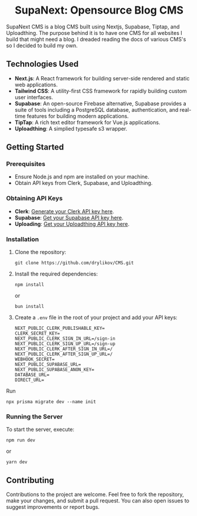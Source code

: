 <h1 align="center">SupaNext: Opensource Blog CMS</h1>

SupaNext CMS is a blog CMS built using Nextjs, Supabase, Tiptap, and Uploadthing. The purpose behind it is to have one CMS for all websites I build that might need a blog. I dreaded reading the docs of various CMS's so I decided to build my own.

## Technologies Used

- **Next.js**: A React framework for building server-side rendered and static web applications.
- **Tailwind CSS**: A utility-first CSS framework for rapidly building custom user interfaces.
- **Supabase**: An open-source Firebase alternative, Supabase provides a suite of tools including a PostgreSQL database, authentication, and real-time features for building modern applications.
- **TipTap**: A rich text editor framework for Vue.js applications.
- **Uploadthing**: A simplied typesafe s3 wrapper.

## Getting Started

### Prerequisites

- Ensure Node.js and npm are installed on your machine.
- Obtain API keys from Clerk, Supabase, and Uploadthing.

### Obtaining API Keys

- **Clerk**: [Generate your Clerk API key here](https://www.clerk.com/).
- **Supabase**: [Get your Supabase API key here](https://www.supabase.com).
- **Uploading**: [Get your Uploadthing API key here](https://www.uploadthing.com).

### Installation

1. Clone the repository:
   ```
   git clone https://github.com/drylikov/CMS.git
   ```
2. Install the required dependencies:
   ```
   npm install
   ```
   or
   ```
   bun install
   ```
3. Create a `.env` file in the root of your project and add your API keys:
   ```
   NEXT_PUBLIC_CLERK_PUBLISHABLE_KEY=
   CLERK_SECRET_KEY=
   NEXT_PUBLIC_CLERK_SIGN_IN_URL=/sign-in
   NEXT_PUBLIC_CLERK_SIGN_UP_URL=/sign-up
   NEXT_PUBLIC_CLERK_AFTER_SIGN_IN_URL=/
   NEXT_PUBLIC_CLERK_AFTER_SIGN_UP_URL=/
   WEBHOOK_SECRET=
   NEXT_PUBLIC_SUPABASE_URL=
   NEXT_PUBLIC_SUPABASE_ANON_KEY=
   DATABASE_URL=
   DIRECT_URL=
   ```

Run

```
npx prisma migrate dev --name init
```

### Running the Server

To start the server, execute:

```
npm run dev
```

or

```
yarn dev
```

## Contributing

Contributions to the project are welcome. Feel free to fork the repository, make your changes, and submit a pull request. You can also open issues to suggest improvements or report bugs.
